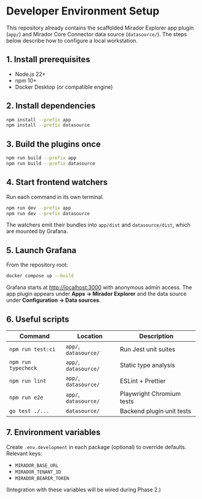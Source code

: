 # Developer Environment Setup

This repository already contains the scaffolded Mirador Explorer app plugin (`app/`) and Mirador Core Connector data source (`datasource/`). The steps below describe how to configure a local workstation.

## 1. Install prerequisites
- Node.js 22+
- npm 10+
- Docker Desktop (or compatible engine)

## 2. Install dependencies
```bash
npm install --prefix app
npm install --prefix datasource
```

## 3. Build the plugins once
```bash
npm run build --prefix app
npm run build --prefix datasource
```

## 4. Start frontend watchers
Run each command in its own terminal.
```bash
npm run dev --prefix app
npm run dev --prefix datasource
```

The watchers emit their bundles into `app/dist` and `datasource/dist`, which are mounted by Grafana.

## 5. Launch Grafana
From the repository root:
```bash
docker compose up --build
```

Grafana starts at [http://localhost:3000](http://localhost:3000) with anonymous admin access. The app plugin appears under **Apps → Mirador Explorer** and the data source under **Configuration → Data sources**.

## 6. Useful scripts
| Command | Location | Description |
|---------|----------|-------------|
| `npm run test:ci` | `app/`, `datasource/` | Run Jest unit suites |
| `npm run typecheck` | `app/`, `datasource/` | Static type analysis |
| `npm run lint` | `app/`, `datasource/` | ESLint + Prettier |
| `npm run e2e` | `app/`, `datasource/` | Playwright Chromium tests |
| `go test ./...` | `datasource/` | Backend plugin unit tests |

## 7. Environment variables
Create `.env.development` in each package (optional) to override defaults. Relevant keys:
- `MIRADOR_BASE_URL`
- `MIRADOR_TENANT_ID`
- `MIRADOR_BEARER_TOKEN`

(Integration with these variables will be wired during Phase 2.)
